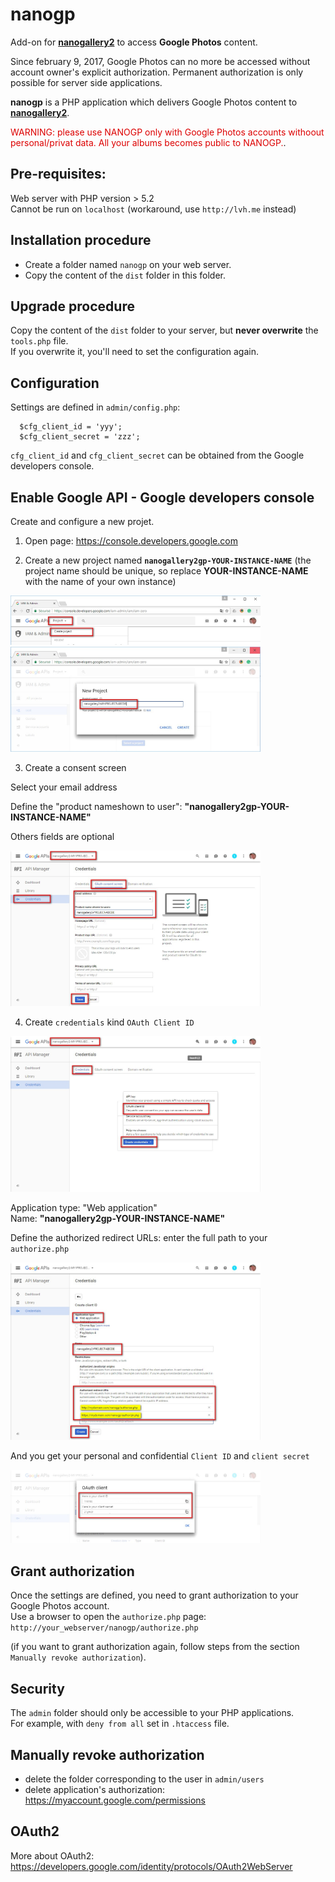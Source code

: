 # nanogp

Add-on for <b>[nanogallery2](https://github.com/nanostudio-org/nanogallery2)</b> to access **Google Photos** content.  

Since february 9, 2017, Google Photos can no more be accessed without account owner's explicit authorization.
Permanent authorization is only possible for server side applications.

<b>nanogp</b> is a PHP application which delivers Google Photos content to <b>[nanogallery2](https://github.com/nanostudio-org/nanogallery2)</b>.
  
<span style="color:#d00">WARNING: please use NANOGP only with Google Photos accounts withoout personal/privat data. All your albums becomes public to NANOGP.</span>.
  
  
## Pre-requisites:
Web server with PHP version > 5.2  
Cannot be run on `localhost` (workaround, use `http://lvh.me` instead)  


## Installation procedure  

- Create a folder named `nanogp` on your web server.
- Copy the content of the `dist` folder in this folder.
  
## Upgrade procedure  
Copy the content of the `dist` folder to your server, but **never overwrite** the `tools.php` file.  
If you overwrite it, you'll need to set the configuration again.  
  
## Configuration  

Settings are defined in `admin/config.php`:
  
```
  $cfg_client_id = 'yyy';
  $cfg_client_secret = 'zzz';
```
  
`cfg_client_id` and `cfg_client_secret` can be obtained from the Google developers console.  
  
## Enable Google API - Google developers console
  
Create and configure a new projet.  
  
1) Open page: https://console.developers.google.com  
  
2) Create a new project named **`nanogallery2gp-YOUR-INSTANCE-NAME`** (the project name should be unique, so replace **YOUR-INSTANCE-NAME** with the name of your own instance)
  
<img src="img/google_api_console1.jpg?raw=true" alt="step 1" style="max-width:400px;"/>
  
<img src="img/google_api_console2.jpg?raw=true" alt="step 2" style="max-width:400px;"/>
  
3) Create a consent screen  
  
Select your email address  
  
Define the "product nameshown to user": **"nanogallery2gp-YOUR-INSTANCE-NAME"**  
  
Others fields are optional  
  
<img src="img/google_api_console3.jpg?raw=true" alt="step 3" style="max-width:400px;"/>
  
4) Create `credentials` kind `OAuth Client ID`  
    
<img src="img/google_api_console4.jpg?raw=true" alt="step 4" style="max-width:400px;"/>
  
Application type: "Web application"  
Name: **"nanogallery2gp-YOUR-INSTANCE-NAME"**  

Define the authorized redirect URLs: enter the full path to your `authorize.php`  
  
<img src="img/google_api_console5.jpg?raw=true" alt="step 5" style="max-width:400px;"/>
  
And you get your personal and confidential `Client ID` and `client secret`  
  
<img src="img/google_api_console6.jpg?raw=true" alt="step 6" style="max-width:400px;"/>
  

## Grant authorization

Once the settings are defined, you need to grant authorization to your Google Photos account.  
Use a browser to open the `authorize.php` page: `http://your_webserver/nanogp/authorize.php`  
  
(if you want to grant authorization again, follow steps from the section `Manually revoke authorization`).

## Security  

The `admin` folder should only be accessible to your PHP applications.  
For example, with `deny from all` set in `.htaccess` file.

## Manually revoke authorization  
- delete the folder corresponding to the user in `admin/users`
- delete application's authorization: https://myaccount.google.com/permissions


## OAuth2
More about OAuth2: https://developers.google.com/identity/protocols/OAuth2WebServer  
  
